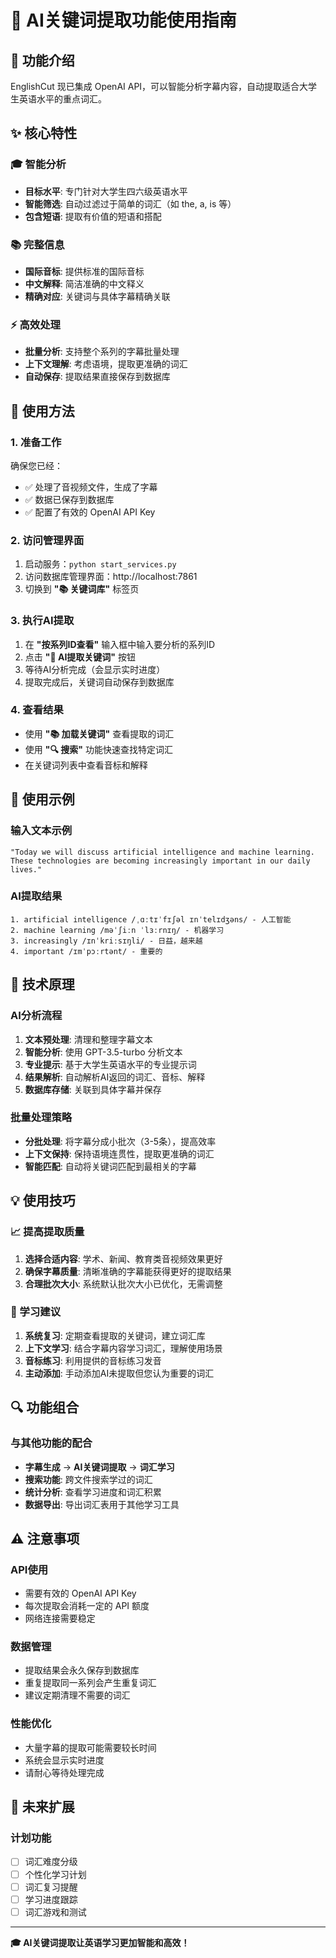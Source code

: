# 🤖 AI关键词提取功能使用指南

## 🎯 功能介绍

EnglishCut 现已集成 OpenAI API，可以智能分析字幕内容，自动提取适合大学生英语水平的重点词汇。

## ✨ 核心特性

### 🎓 智能分析
- **目标水平**: 专门针对大学生四六级英语水平
- **智能筛选**: 自动过滤过于简单的词汇（如 the, a, is 等）
- **包含短语**: 提取有价值的短语和搭配

### 📚 完整信息
- **国际音标**: 提供标准的国际音标
- **中文解释**: 简洁准确的中文释义
- **精确对应**: 关键词与具体字幕精确关联

### ⚡ 高效处理
- **批量分析**: 支持整个系列的字幕批量处理
- **上下文理解**: 考虑语境，提取更准确的词汇
- **自动保存**: 提取结果直接保存到数据库

## 🚀 使用方法

### 1. 准备工作
确保您已经：
- ✅ 处理了音视频文件，生成了字幕
- ✅ 数据已保存到数据库
- ✅ 配置了有效的 OpenAI API Key

### 2. 访问管理界面
1. 启动服务：`python start_services.py`
2. 访问数据库管理界面：http://localhost:7861
3. 切换到 **"📚 关键词库"** 标签页

### 3. 执行AI提取
1. 在 **"按系列ID查看"** 输入框中输入要分析的系列ID
2. 点击 **"🤖 AI提取关键词"** 按钮
3. 等待AI分析完成（会显示实时进度）
4. 提取完成后，关键词自动保存到数据库

### 4. 查看结果
- 使用 **"📚 加载关键词"** 查看提取的词汇
- 使用 **"🔍 搜索"** 功能快速查找特定词汇
- 在关键词列表中查看音标和解释

## 📖 使用示例

### 输入文本示例
```
"Today we will discuss artificial intelligence and machine learning. 
These technologies are becoming increasingly important in our daily lives."
```

### AI提取结果
```
1. artificial intelligence /ˌɑːtɪˈfɪʃəl ɪnˈtelɪdʒəns/ - 人工智能
2. machine learning /məˈʃiːn ˈlɜːrnɪŋ/ - 机器学习
3. increasingly /ɪnˈkriːsɪŋli/ - 日益，越来越
4. important /ɪmˈpɔːrtənt/ - 重要的
```

## 🔧 技术原理

### AI分析流程
1. **文本预处理**: 清理和整理字幕文本
2. **智能分析**: 使用 GPT-3.5-turbo 分析文本
3. **专业提示**: 基于大学生英语水平的专业提示词
4. **结果解析**: 自动解析AI返回的词汇、音标、解释
5. **数据库存储**: 关联到具体字幕并保存

### 批量处理策略
- **分批处理**: 将字幕分成小批次（3-5条），提高效率
- **上下文保持**: 保持语境连贯性，提取更准确的词汇
- **智能匹配**: 自动将关键词匹配到最相关的字幕

## 💡 使用技巧

### 📈 提高提取质量
1. **选择合适内容**: 学术、新闻、教育类音视频效果更好
2. **确保字幕质量**: 清晰准确的字幕能获得更好的提取结果
3. **合理批次大小**: 系统默认批次大小已优化，无需调整

### 🎯 学习建议
1. **系统复习**: 定期查看提取的关键词，建立词汇库
2. **上下文学习**: 结合字幕内容学习词汇，理解使用场景
3. **音标练习**: 利用提供的音标练习发音
4. **主动添加**: 手动添加AI未提取但您认为重要的词汇

## 🔍 功能组合

### 与其他功能的配合
- **字幕生成** → **AI关键词提取** → **词汇学习**
- **搜索功能**: 跨文件搜索学过的词汇
- **统计分析**: 查看学习进度和词汇积累
- **数据导出**: 导出词汇表用于其他学习工具

## ⚠️ 注意事项

### API使用
- 需要有效的 OpenAI API Key
- 每次提取会消耗一定的 API 额度
- 网络连接需要稳定

### 数据管理
- 提取结果会永久保存到数据库
- 重复提取同一系列会产生重复词汇
- 建议定期清理不需要的词汇

### 性能优化
- 大量字幕的提取可能需要较长时间
- 系统会显示实时进度
- 请耐心等待处理完成

## 🚧 未来扩展

### 计划功能
- [ ] 词汇难度分级
- [ ] 个性化学习计划
- [ ] 词汇复习提醒
- [ ] 学习进度跟踪
- [ ] 词汇游戏和测试

---

**🎓 AI关键词提取让英语学习更加智能和高效！** 